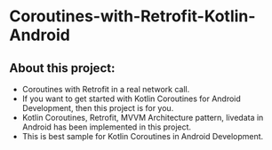 # Coroutines-with-Retrofit-Kotlin-Android



## About this project: ##

* Coroutines with Retrofit in a real network call.
* If you want to get started with Kotlin Coroutines for Android Development, then this project is for you.
* Kotlin Coroutines, Retrofit, MVVM Architecture pattern, livedata in Android has been implemented in this project.
* This is best sample for Kotlin Coroutines in Android Development.

